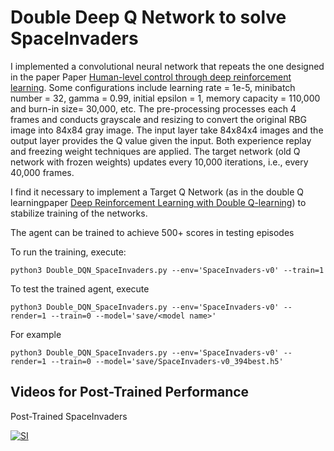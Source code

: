 # Double Deep Q Network to solve SpaceInvaders

I implemented a convolutional neural network that repeats the one designed in the paper Paper [Human-level control through deep reinforcement learning](https://www.nature.com/articles/nature14236). Some configurations include learning rate = 1e-5, minibatch number = 32, gamma = 0.99, initial epsilon = 1, memory capacity = 110,000 and burn-in size= 30,000, etc. The pre-processing processes each 4 frames and conducts grayscale and resizing to convert the original RBG image into 84x84 gray image. The input layer take 84x84x4 images and the output layer provides the Q value given the input. Both experience replay and freezing weight techniques are applied. The target network (old Q network with frozen weights) updates every 10,000 iterations, i.e., every 40,000 frames.

I find it necessary to implement a Target Q Network (as in the double Q learningpaper [Deep Reinforcement Learning with Double Q-learning](https://arxiv.org/abs/1509.06461)) to stabilize training of the networks.

The agent can be trained to achieve 500+ scores in testing episodes

To run the training, execute:

```python3 Double_DQN_SpaceInvaders.py --env='SpaceInvaders-v0' --train=1```

To test the trained agent, execute

```python3 Double_DQN_SpaceInvaders.py --env='SpaceInvaders-v0' --render=1 --train=0 --model='save/<model name>'```

For example

```python3 Double_DQN_SpaceInvaders.py --env='SpaceInvaders-v0' --render=1 --train=0 --model='save/SpaceInvaders-v0_394best.h5'```





## Videos for Post-Trained Performance

Post-Trained SpaceInvaders

[![SI](https://img.youtube.com/vi/D-txu9_PCTk/0.jpg)](https://youtu.be/D-txu9_PCTk "Post Trained SpaceInvaders - Click to Watch!")

